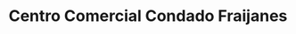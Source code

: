---
title: "Centro Comercial Condado Fraijanes"
url: /fraijanes/centro-comercial-condado-fraijanes/
shop: Einkaufszentrum
---